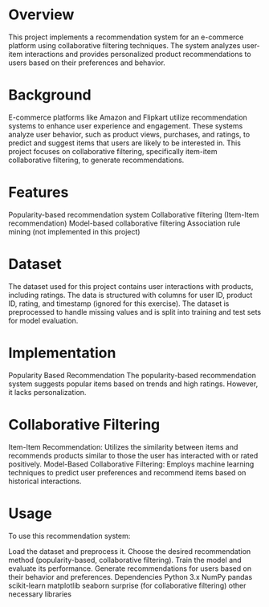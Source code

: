 # Overview
This project implements a recommendation system for an e-commerce platform using collaborative filtering techniques. The system analyzes user-item interactions and provides personalized product recommendations to users based on their preferences and behavior.

# Background
E-commerce platforms like Amazon and Flipkart utilize recommendation systems to enhance user experience and engagement. These systems analyze user behavior, such as product views, purchases, and ratings, to predict and suggest items that users are likely to be interested in. This project focuses on collaborative filtering, specifically item-item collaborative filtering, to generate recommendations.

# Features
Popularity-based recommendation system
Collaborative filtering (Item-Item recommendation)
Model-based collaborative filtering
Association rule mining (not implemented in this project)

# Dataset
The dataset used for this project contains user interactions with products, including ratings. The data is structured with columns for user ID, product ID, rating, and timestamp (ignored for this exercise). The dataset is preprocessed to handle missing values and is split into training and test sets for model evaluation.

# Implementation
Popularity Based Recommendation
The popularity-based recommendation system suggests popular items based on trends and high ratings. However, it lacks personalization.

# Collaborative Filtering
Item-Item Recommendation: Utilizes the similarity between items and recommends products similar to those the user has interacted with or rated positively.
Model-Based Collaborative Filtering: Employs machine learning techniques to predict user preferences and recommend items based on historical interactions.

# Usage
To use this recommendation system:

Load the dataset and preprocess it.
Choose the desired recommendation method (popularity-based, collaborative filtering).
Train the model and evaluate its performance.
Generate recommendations for users based on their behavior and preferences.
Dependencies
Python 3.x
NumPy
pandas
scikit-learn
matplotlib
seaborn
surprise (for collaborative filtering)
other necessary libraries
